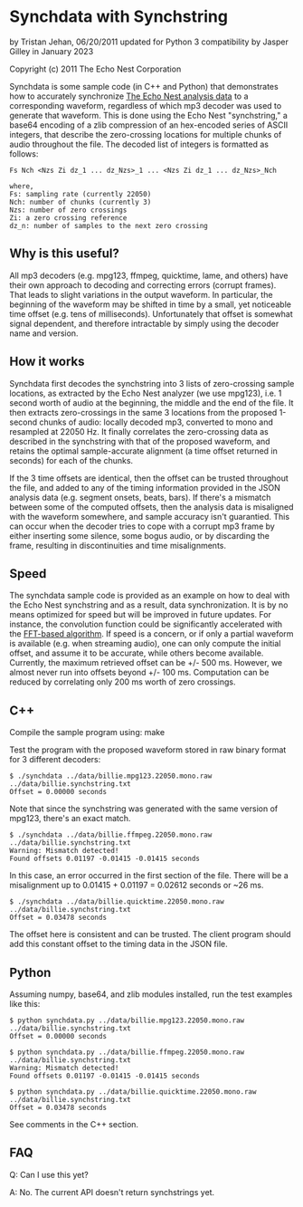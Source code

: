 # Synchdata with Synchstring

by Tristan Jehan, 06/20/2011
updated for Python 3 compatibility by Jasper Gilley in January 2023

Copyright (c) 2011 The Echo Nest Corporation

Synchdata is some sample code (in C++ and Python) that demonstrates how to accurately synchronize [The Echo Nest analysis data](http://developer.echonest.com/docs/v4/track.html "Track API methods") to a corresponding waveform, regardless of which mp3 decoder was used to generate that waveform. This is done using the Echo Nest "synchstring," a base64 encoding of a zlib compression of an hex-encoded series of ASCII integers, that describe the zero-crossing locations for multiple chunks of audio throughout the file. The decoded list of integers is formatted as follows:

    Fs Nch <Nzs Zi dz_1 ... dz_Nzs>_1 ... <Nzs Zi dz_1 ... dz_Nzs>_Nch

    where,
    Fs: sampling rate (currently 22050)
    Nch: number of chunks (currently 3)
    Nzs: number of zero crossings
    Zi: a zero crossing reference
    dz_n: number of samples to the next zero crossing

## Why is this useful?

All mp3 decoders (e.g. mpg123, ffmpeg, quicktime, lame, and others) have their own approach to decoding and correcting errors (corrupt frames). That leads to slight variations in the output waveform. In particular, the beginning of the waveform may be shifted in time by a small, yet noticeable time offset (e.g. tens of milliseconds). Unfortunately that offset is somewhat signal dependent, and therefore intractable by simply using the decoder name and version.

## How it works

Synchdata first decodes the synchstring into 3 lists of zero-crossing sample locations, as extracted by the Echo Nest analyzer (we use mpg123), i.e. 1 second worth of audio at the beginning, the middle and the end of the file. It then extracts zero-crossings in the same 3 locations from the proposed 1-second chunks of audio: locally decoded mp3, converted to mono and resampled at 22050 Hz. It finally correlates the zero-crossing data as described in the synchstring with that of the proposed waveform, and retains the optimal sample-accurate alignment (a time offset returned in seconds) for each of the chunks.

If the 3 time offsets are identical, then the offset can be trusted throughout the file, and added to any of the timing information provided in the JSON analysis data (e.g. segment onsets, beats, bars). If there's a mismatch between some of the computed offsets, then the analysis data is misaligned with the waveform somewhere, and sample accuracy isn't guarantied. This can occur when the decoder tries to cope with a corrupt mp3 frame by either inserting some silence, some bogus audio, or by discarding the frame, resulting in discontinuities and time misalignments.

## Speed

The synchdata sample code is provided as an example on how to deal with the Echo Nest synchstring and as a result, data synchronization. It is by no means optimized for speed but will be improved in future updates. For instance, the convolution function could be significantly accelerated with the [FFT-based algorithm](https://ccrma.stanford.edu/~jos/mdft/Convolution_Theorem.html "FFT Convolution"). If speed is a concern, or if only a partial waveform is available (e.g. when streaming audio), one can only compute the initial offset, and assume it to be accurate, while others become available. Currently, the maximum retrieved offset can be +/- 500 ms. However, we almost never run into offsets beyond +/- 100 ms. Computation can be reduced by correlating only 200 ms worth of zero crossings.

## C++

Compile the sample program using: make

Test the program with the proposed waveform stored in raw binary format for 3 different decoders:

    $ ./synchdata ../data/billie.mpg123.22050.mono.raw ../data/billie.synchstring.txt 
    Offset = 0.00000 seconds
    
Note that since the synchstring was generated with the same version of mpg123, there's an exact match.

    $ ./synchdata ../data/billie.ffmpeg.22050.mono.raw ../data/billie.synchstring.txt 
    Warning: Mismatch detected!
    Found offsets 0.01197 -0.01415 -0.01415 seconds

In this case, an error occurred in the first section of the file. There will be a misalignment up to 0.01415 + 0.01197 = 0.02612 seconds or ~26 ms.

    $ ./synchdata ../data/billie.quicktime.22050.mono.raw ../data/billie.synchstring.txt 
    Offset = 0.03478 seconds

The offset here is consistent and can be trusted. The client program should add this constant offset to the timing data in the JSON file.

## Python

Assuming numpy, base64, and zlib modules installed, run the test examples like this:

    $ python synchdata.py ../data/billie.mpg123.22050.mono.raw ../data/billie.synchstring.txt
    Offset = 0.00000 seconds

    $ python synchdata.py ../data/billie.ffmpeg.22050.mono.raw ../data/billie.synchstring.txt
    Warning: Mismatch detected!
    Found offsets 0.01197 -0.01415 -0.01415 seconds

    $ python synchdata.py ../data/billie.quicktime.22050.mono.raw ../data/billie.synchstring.txt
    Offset = 0.03478 seconds

See comments in the C++ section.

## FAQ

Q: Can I use this yet?

A: No. The current API doesn't return synchstrings yet.
